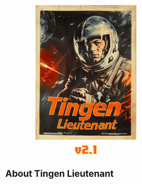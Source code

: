 <div align="center">

  ![logo](./.github/image/logo/TingenLieutenant_logo_320x420.png)

  ![Version 2.1](https://github.com/APrettyCoolProgram/aprettycoolprogram/blob/main/profile/pub/verel/v/v2.1.png)

</div>

# About Tingen Lieutenant

